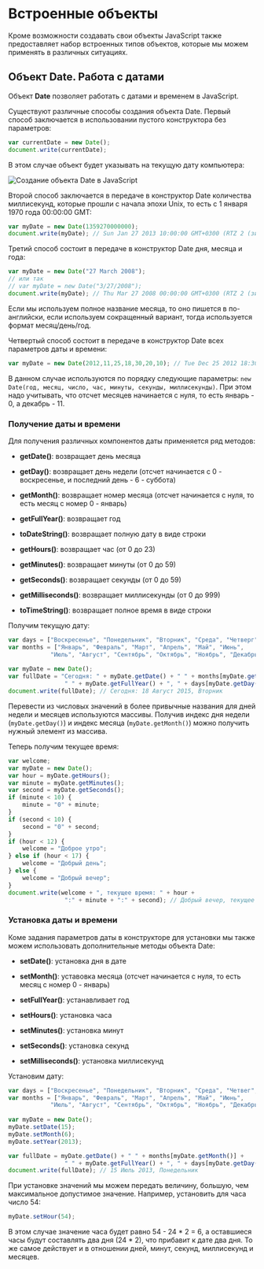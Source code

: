 # Встроенные объекты

Кроме возможности создавать свои объекты JavaScript также предоставляет набор встроенных типов объектов, которые мы можем применять в различных ситуациях.

## Объект Date. Работа с датами

Объект **Date** позволяет работать с датами и временем в JavaScript.

Существуют различные способы создания объекта Date. Первый способ заключается в использовании пустого конструктора без параметров:

```js
var currentDate = new Date();
document.write(currentDate);
```

В этом случае объект будет указывать на текущую дату компьютера:

![Создание объекта Date в JavaScript](https://metanit.com/web/javascript/pics/4.1.png)

Второй способ заключается в передаче в конструктор Date количества миллисекунд, которые прошли с начала эпохи Unix, то есть с 1 января 1970 
года 00:00:00 GMT:

```js
var myDate = new Date(1359270000000);
document.write(myDate); // Sun Jan 27 2013 10:00:00 GMT+0300 (RTZ 2 (зима))
```

Третий способ состоит в передаче в конструктор Date дня, месяца и года:

```js
var myDate = new Date("27 March 2008");
// или так
// var myDate = new Date("3/27/2008");
document.write(myDate); // Thu Mar 27 2008 00:00:00 GMT+0300 (RTZ 2 (зима))
```

Если мы используем полное название месяца, то оно пишется в по-английски, если используем сокращенный вариант, тогда используется формат месяц/день/год.

Четвертый способ состоит в передаче в конструктор Date всех параметров даты и времени:

```js
var myDate = new Date(2012,11,25,18,30,20,10); // Tue Dec 25 2012 18:30:20 GMT+0300 (RTZ 2 (зима))
```

В данном случае используются по порядку следующие параметры: `new Date(год, месяц, число, час, минуты, секунды, миллисекунды)`. 
При этом надо учитывать, что отсчет месяцев начинается с нуля, то есть январь - 0, а декабрь - 11.

### Получение даты и времени

Для получения различных компонентов даты применяется ряд методов:

- **getDate()**: возвращает день месяца

- **getDay()**: возвращает день недели (отсчет начинается с 0 - воскресенье, и последний день - 6 - суббота)

- **getMonth()**: возвращает номер месяца (отсчет начинается с нуля, то есть месяц с номер 0 - январь)

- **getFullYear()**: возвращает год

- **toDateString()**: возвращает полную дату в виде строки

- **getHours()**: возвращает час (от 0 до 23)

- **getMinutes()**: возвращает минуты (от 0 до 59)

- **getSeconds()**: возвращает секунды (от 0 до 59)

- **getMilliseconds()**: возвращает миллисекунды (от 0 до 999)

- **toTimeString()**: возвращает полное время в виде строки

Получим текущую дату:

```js
var days = ["Воскресенье", "Понедельник", "Вторник", "Среда", "Четверг", "Пятница", "Суббота"];
var months = ["Январь", "Февраль", "Март", "Апрель", "Май", "Июнь", 
            "Июль", "Август", "Сентябрь", "Октябрь", "Ноябрь", "Декабрь"];
            
var myDate = new Date();
var fullDate = "Сегодня: " + myDate.getDate() + " " + months[myDate.getMonth()] + 
                " " + myDate.getFullYear() + ", " + days[myDate.getDay()];
document.write(fullDate); // Сегодня: 18 Август 2015, Вторник
```

Перевести из числовых значений в более привычные названия для дней недели и месяцев используются массивы. Получив индекс дня недели (`myDate.getDay()`) 
и индекс месяца (`myDate.getMonth()`) можно получить нужный элемент из массива.

Теперь получим текущее время:

```js
var welcome;
var myDate = new Date();
var hour = myDate.getHours();
var minute = myDate.getMinutes();
var second = myDate.getSeconds();
if (minute < 10) {
    minute = "0" + minute;
}
if (second < 10) {
    second = "0" + second;
}
if (hour < 12) {
    welcome = "Доброе утро";
} else if (hour < 17) {
    welcome = "Добрый день";
} else {
    welcome = "Добрый вечер";
}
document.write(welcome + ", текущее время: " + hour + 
                ":" + minute + ":" + second); // Добрый вечер, текущее время: 22:50:39
```

### Установка даты и времени

Коме задания параметров даты в конструкторе для установки мы также можем использовать дополнительные методы объекта Date:

- **setDate()**: установка дня в дате

- **setMonth()**: уставовка месяца (отсчет начинается с нуля, то есть месяц с номер 0 - январь)

- **setFullYear()**: устанавливает год

- **setHours()**: установка часа

- **setMinutes()**: установка минут

- **setSeconds()**: установка секунд

- **setMilliseconds()**: установка миллисекунд

Установим дату:

```js
var days = ["Воскресенье", "Понедельник", "Вторник", "Среда", "Четвег", "Пятница", "Суббота"];
var months = ["Январь", "Февраль", "Март", "Апрель", "Май", "Июнь", 
            "Июль", "Август", "Сентябрь", "Октябрь", "Ноябрь", "Декабрь"];
            
var myDate = new Date();
myDate.setDate(15);
myDate.setMonth(6);
myDate.setYear(2013);

var fullDate = myDate.getDate() + " " + months[myDate.getMonth()] + 
                " " + myDate.getFullYear() + ", " + days[myDate.getDay()];
document.write(fullDate); // 15 Июль 2013, Понедельник
```

При установке значений мы можем передать величину, большую, чем максимальное допустимое значение. Например, установить для часа число 54:

```js
myDate.setHour(54);
```

В этом случае значение часа будет равно 54 - 24 * 2 = 6, а оставшиеся часы будут составлять два дня (24 * 2), что прибавит к дате два дня. То же самое действует и 
в отношении дней, минут, секунд, миллисекунд и месяцев.

